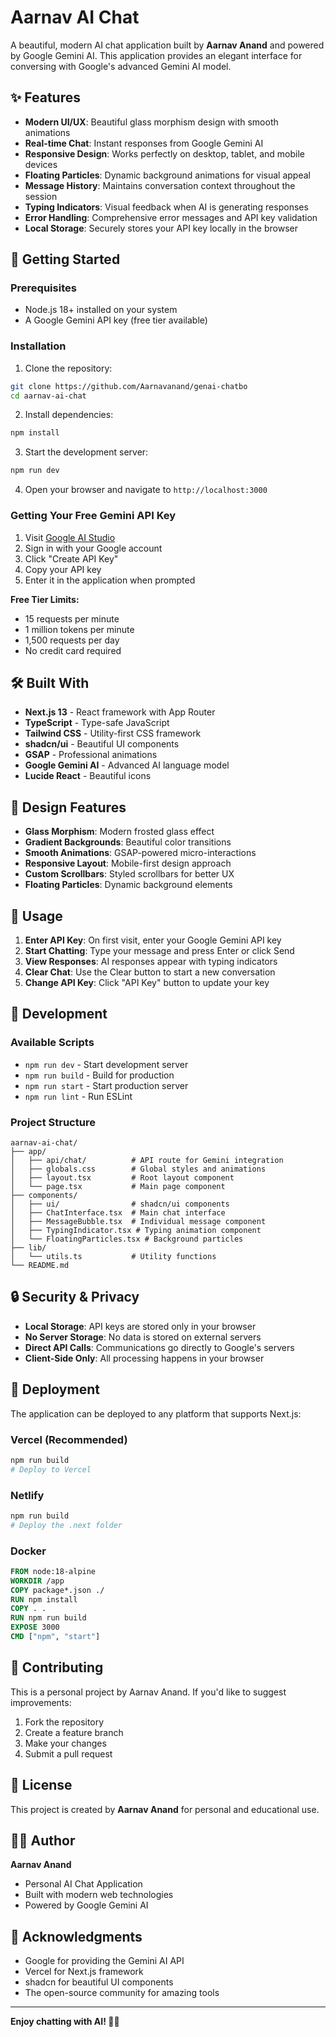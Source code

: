 # Aarnav AI Chat

A beautiful, modern AI chat application built by **Aarnav Anand** and powered by Google Gemini AI. This application provides an elegant interface for conversing with Google's advanced Gemini AI model.

## ✨ Features

- **Modern UI/UX**: Beautiful glass morphism design with smooth animations
- **Real-time Chat**: Instant responses from Google Gemini AI
- **Responsive Design**: Works perfectly on desktop, tablet, and mobile devices
- **Floating Particles**: Dynamic background animations for visual appeal
- **Message History**: Maintains conversation context throughout the session
- **Typing Indicators**: Visual feedback when AI is generating responses
- **Error Handling**: Comprehensive error messages and API key validation
- **Local Storage**: Securely stores your API key locally in the browser

## 🚀 Getting Started

### Prerequisites

- Node.js 18+ installed on your system
- A Google Gemini API key (free tier available)

### Installation

1. Clone the repository:
```bash
git clone https://github.com/Aarnavanand/genai-chatbo
cd aarnav-ai-chat
```

2. Install dependencies:
```bash
npm install
```

3. Start the development server:
```bash
npm run dev
```

4. Open your browser and navigate to `http://localhost:3000`

### Getting Your Free Gemini API Key

1. Visit [Google AI Studio](https://makersuite.google.com/app/apikey)
2. Sign in with your Google account
3. Click "Create API Key"
4. Copy your API key
5. Enter it in the application when prompted

**Free Tier Limits:**
- 15 requests per minute
- 1 million tokens per minute
- 1,500 requests per day
- No credit card required

## 🛠️ Built With

- **Next.js 13** - React framework with App Router
- **TypeScript** - Type-safe JavaScript
- **Tailwind CSS** - Utility-first CSS framework
- **shadcn/ui** - Beautiful UI components
- **GSAP** - Professional animations
- **Google Gemini AI** - Advanced AI language model
- **Lucide React** - Beautiful icons

## 🎨 Design Features

- **Glass Morphism**: Modern frosted glass effect
- **Gradient Backgrounds**: Beautiful color transitions
- **Smooth Animations**: GSAP-powered micro-interactions
- **Responsive Layout**: Mobile-first design approach
- **Custom Scrollbars**: Styled scrollbars for better UX
- **Floating Particles**: Dynamic background elements

## 📱 Usage

1. **Enter API Key**: On first visit, enter your Google Gemini API key
2. **Start Chatting**: Type your message and press Enter or click Send
3. **View Responses**: AI responses appear with typing indicators
4. **Clear Chat**: Use the Clear button to start a new conversation
5. **Change API Key**: Click "API Key" button to update your key

## 🔧 Development

### Available Scripts

- `npm run dev` - Start development server
- `npm run build` - Build for production
- `npm run start` - Start production server
- `npm run lint` - Run ESLint

### Project Structure

```
aarnav-ai-chat/
├── app/
│   ├── api/chat/          # API route for Gemini integration
│   ├── globals.css        # Global styles and animations
│   ├── layout.tsx         # Root layout component
│   └── page.tsx           # Main page component
├── components/
│   ├── ui/                # shadcn/ui components
│   ├── ChatInterface.tsx  # Main chat interface
│   ├── MessageBubble.tsx  # Individual message component
│   ├── TypingIndicator.tsx # Typing animation component
│   └── FloatingParticles.tsx # Background particles
├── lib/
│   └── utils.ts           # Utility functions
└── README.md
```

## 🔒 Security & Privacy

- **Local Storage**: API keys are stored only in your browser
- **No Server Storage**: No data is stored on external servers
- **Direct API Calls**: Communications go directly to Google's servers
- **Client-Side Only**: All processing happens in your browser

## 🚀 Deployment

The application can be deployed to any platform that supports Next.js:

### Vercel (Recommended)
```bash
npm run build
# Deploy to Vercel
```

### Netlify
```bash
npm run build
# Deploy the .next folder
```

### Docker
```dockerfile
FROM node:18-alpine
WORKDIR /app
COPY package*.json ./
RUN npm install
COPY . .
RUN npm run build
EXPOSE 3000
CMD ["npm", "start"]
```

## 🤝 Contributing

This is a personal project by Aarnav Anand. If you'd like to suggest improvements:

1. Fork the repository
2. Create a feature branch
3. Make your changes
4. Submit a pull request

## 📄 License

This project is created by **Aarnav Anand** for personal and educational use.

## 👨‍💻 Author

**Aarnav Anand**
- Personal AI Chat Application
- Built with modern web technologies
- Powered by Google Gemini AI

## 🙏 Acknowledgments

- Google for providing the Gemini AI API
- Vercel for Next.js framework
- shadcn for beautiful UI components
- The open-source community for amazing tools

---

**Enjoy chatting with AI! 🤖✨**
